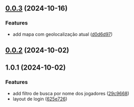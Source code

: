 ## [0.0.3](https://github.com/Vitor47/house-agro-app/compare/v0.0.2...v0.0.3) (2024-10-16)


### Features

* add mapa com geolocalização atual ([d0d6d97](https://github.com/Vitor47/house-agro-app/commit/d0d6d97120b3c5337cbab2d2d637316e02e493a0))



## [0.0.2](https://github.com/Vitor47/house-agro-app/compare/v1.0.1...v0.0.2) (2024-10-02)



## 1.0.1 (2024-10-02)


### Features

* add filtro de busca por nome dos jogadores ([29c9668](https://github.com/Vitor47/house-agro-app/commit/29c966847f32c2cc97b293fe73031cb8ceb0da08))
* layout de login ([625e726](https://github.com/Vitor47/house-agro-app/commit/625e72624f9308501853590cac5596381bdff446))
